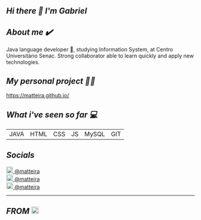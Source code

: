 ## *Hi there 👋 I'm Gabriel*

## *About me ✔️*
Java language developer 🍵, studying Information System, at Centro Universitário Senac. Strong collaborator able to learn quickly and apply new technologies.

## *My personal project 💪🏼*

https://matteira.github.io/

## *What i've seen so far 💻*

| | | | | | |
  | :-: | :-: | :-: | :-: | :-: | :-: |
| JAVA | HTML | CSS | JS | MySQL | GIT |

## *Socials*

<a href="https://www.instagram.com/matteira/">
  <img src="https://upload.wikimedia.org/wikipedia/commons/5/58/Instagram-Icon.png" width="18px" height="18px">
  @matteira
</a>
<br>
<a href="https://www.twitter.com/matteira/">
  <img src="https://logodownload.org/wp-content/uploads/2014/09/twitter-logo-1.png" width="18px" height="18px">
  @matteira
</a>
<br>
<a href="https://www.github.com/matteira/">
  <img src="https://cdn4.iconfinder.com/data/icons/iconsimple-logotypes/512/github-512.png" width="18px" height="18px">
  @matteira
</a>
<br>

---
## *FROM* <img src="https://images.emojiterra.com/google/noto-emoji/v2.034/128px/1f1e7-1f1f7.png" width="20px" height="20px">
